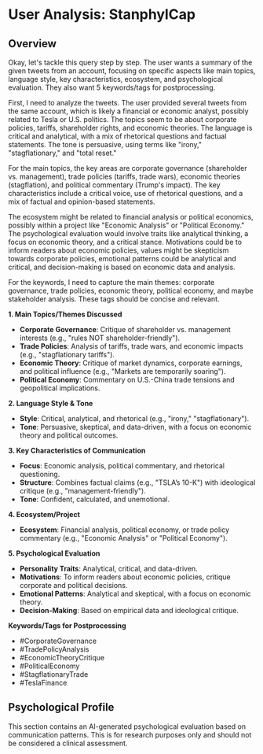 # User Analysis: StanphylCap

## Overview

<think>
Okay, let's tackle this query step by step. The user wants a summary of the given tweets from an account, focusing on specific aspects like main topics, language style, key characteristics, ecosystem, and psychological evaluation. They also want 5 keywords/tags for postprocessing.

First, I need to analyze the tweets. The user provided several tweets from the same account, which is likely a financial or economic analyst, possibly related to Tesla or U.S. politics. The topics seem to be about corporate policies, tariffs, shareholder rights, and economic theories. The language is critical and analytical, with a mix of rhetorical questions and factual statements. The tone is persuasive, using terms like "irony," "stagflationary," and "total reset."

For the main topics, the key areas are corporate governance (shareholder vs. management), trade policies (tariffs, trade wars), economic theories (stagflation), and political commentary (Trump's impact). The key characteristics include a critical voice, use of rhetorical questions, and a mix of factual and opinion-based statements.

The ecosystem might be related to financial analysis or political economics, possibly within a project like "Economic Analysis" or "Political Economy." The psychological evaluation would involve traits like analytical thinking, a focus on economic theory, and a critical stance. Motivations could be to inform readers about economic policies, values might be skepticism towards corporate policies, emotional patterns could be analytical and critical, and decision-making is based on economic data and analysis.

For the keywords, I need to capture the main themes: corporate governance, trade policies, economic theory, political economy, and maybe stakeholder analysis. These tags should be concise and relevant.
</think>

**1. Main Topics/Themes Discussed**  
- **Corporate Governance**: Critique of shareholder vs. management interests (e.g., "rules NOT shareholder-friendly").  
- **Trade Policies**: Analysis of tariffs, trade wars, and economic impacts (e.g., "stagflationary tariffs").  
- **Economic Theory**: Critique of market dynamics, corporate earnings, and political influence (e.g., "Markets are temporarily soaring").  
- **Political Economy**: Commentary on U.S.-China trade tensions and geopolitical implications.  

**2. Language Style & Tone**  
- **Style**: Critical, analytical, and rhetorical (e.g., "irony," "stagflationary").  
- **Tone**: Persuasive, skeptical, and data-driven, with a focus on economic theory and political outcomes.  

**3. Key Characteristics of Communication**  
- **Focus**: Economic analysis, political commentary, and rhetorical questioning.  
- **Structure**: Combines factual claims (e.g., "TSLA’s 10-K") with ideological critique (e.g., "management-friendly").  
- **Tone**: Confident, calculated, and unemotional.  

**4. Ecosystem/Project**  
- **Ecosystem**: Financial analysis, political economy, or trade policy commentary (e.g., "Economic Analysis" or "Political Economy").  

**5. Psychological Evaluation**  
- **Personality Traits**: Analytical, critical, and data-driven.  
- **Motivations**: To inform readers about economic policies, critique corporate and political decisions.  
- **Emotional Patterns**: Analytical and skeptical, with a focus on economic theory.  
- **Decision-Making**: Based on empirical data and ideological critique.  

**Keywords/Tags for Postprocessing**  
- #CorporateGovernance  
- #TradePolicyAnalysis  
- #EconomicTheoryCritique  
- #PoliticalEconomy  
- #StagflationaryTrade  
- #TeslaFinance

## Psychological Profile

This section contains an AI-generated psychological evaluation based on communication patterns. This is for research purposes only and should not be considered a clinical assessment.
